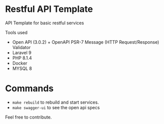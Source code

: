 # Restful API Template

API Template for basic restful services

Tools used

- Open API (3.0.2) + OpenAPI PSR-7 Message (HTTP Request/Response) Validator
- Laravel 9
- PHP 8.1.4
- Docker
- MYSQL 8

# Commands
- `make rebuild` to rebuild and start services.
- `make swagger-ui` to see the open api specs

Feel free to contribute.
